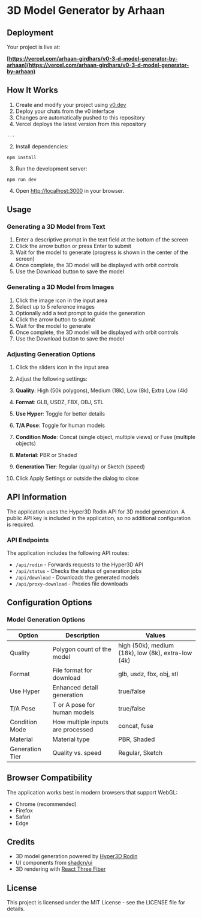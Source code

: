 # 3D Model Generator by Arhaan

## Deployment

Your project is live at:

**[https://vercel.com/arhaan-girdhars/v0-3-d-model-generator-by-arhaan](https://vercel.com/arhaan-girdhars/v0-3-d-model-generator-by-arhaan)**

## How It Works

1. Create and modify your project using [v0.dev](https://v0.dev)
2. Deploy your chats from the v0 interface
3. Changes are automatically pushed to this repository
4. Vercel deploys the latest version from this repository

```markdown project="3D Model Generator" file="README.md"
...
```

2. Install dependencies:

```shellscript
npm install
```


3. Run the development server:

```shellscript
npm run dev
```


4. Open [http://localhost:3000](http://localhost:3000) in your browser.


## Usage

### Generating a 3D Model from Text

1. Enter a descriptive prompt in the text field at the bottom of the screen
2. Click the arrow button or press Enter to submit
3. Wait for the model to generate (progress is shown in the center of the screen)
4. Once complete, the 3D model will be displayed with orbit controls
5. Use the Download button to save the model


### Generating a 3D Model from Images

1. Click the image icon in the input area
2. Select up to 5 reference images
3. Optionally add a text prompt to guide the generation
4. Click the arrow button to submit
5. Wait for the model to generate
6. Once complete, the 3D model will be displayed with orbit controls
7. Use the Download button to save the model


### Adjusting Generation Options

1. Click the sliders icon in the input area
2. Adjust the following settings:

1. **Quality**: High (50k polygons), Medium (18k), Low (8k), Extra Low (4k)
2. **Format**: GLB, USDZ, FBX, OBJ, STL
3. **Use Hyper**: Toggle for better details
4. **T/A Pose**: Toggle for human models
5. **Condition Mode**: Concat (single object, multiple views) or Fuse (multiple objects)
6. **Material**: PBR or Shaded
7. **Generation Tier**: Regular (quality) or Sketch (speed)



3. Click Apply Settings or outside the dialog to close


## API Information

The application uses the Hyper3D Rodin API for 3D model generation. A public API key is included in the application, so no additional configuration is required.

### API Endpoints

The application includes the following API routes:

- `/api/rodin` - Forwards requests to the Hyper3D API
- `/api/status` - Checks the status of generation jobs
- `/api/download` - Downloads the generated models
- `/api/proxy-download` - Proxies file downloads


## Configuration Options

### Model Generation Options

| Option | Description | Values
|-----|-----|-----
| Quality | Polygon count of the model | high (50k), medium (18k), low (8k), extra-low (4k)
| Format | File format for download | glb, usdz, fbx, obj, stl
| Use Hyper | Enhanced detail generation | true/false
| T/A Pose | T or A pose for human models | true/false
| Condition Mode | How multiple inputs are processed | concat, fuse
| Material | Material type | PBR, Shaded
| Generation Tier | Quality vs. speed | Regular, Sketch


## Browser Compatibility

The application works best in modern browsers that support WebGL:

- Chrome (recommended)
- Firefox
- Safari
- Edge


## Credits

- 3D model generation powered by [Hyper3D Rodin](https://hyper3d.ai)
- UI components from [shadcn/ui](https://ui.shadcn.com/)
- 3D rendering with [React Three Fiber](https://docs.pmnd.rs/react-three-fiber)


## License

This project is licensed under the MIT License - see the LICENSE file for details.

```
